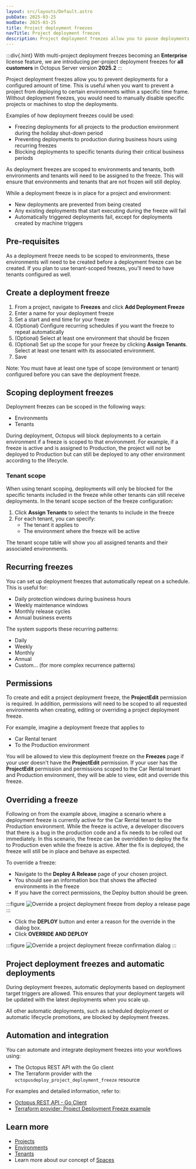 ```yaml
---
layout: src/layouts/Default.astro
pubDate: 2025-03-25
modDate: 2025-03-25
title: Project deployment freezes
navTitle: Project deployment freezes
description: Project deployment freezes allow you to pause deployments in a project for a specified time range
---
```


:::div{.hint}
With multi-project deployment freezes becoming an **Enterprise** license feature, we are introducing per-project deployment freezes for **all customers** in Octopus Server version **2025.2**
:::

Project deployment freezes allow you to prevent deployments for a configured amount of time. This is useful when you want to prevent a project from deploying to certain environments within a specific time frame. Without deployment freezes, you would need to manually disable specific projects or machines to stop the deployments.

Examples of how deployment freezes could be used:

- Freezing deployments for all projects to the production environment during the holiday shut-down period
- Preventing deployments to production during business hours using recurring freezes
- Blocking deployments to specific tenants during their critical business periods

As deployment freezes are scoped to environments and tenants, both environments and tenants will need to be assigned to the freeze. This will ensure that environments and tenants that are not frozen will still deploy.

While a deployment freeze is in place for a project and environment:

- New deployments are prevented from being created
- Any existing deployments that start executing during the freeze will fail
- Automatically triggered deployments fail, except for deployments created by machine triggers

## Pre-requisites

As a deployment freeze needs to be scoped to environments, these environments will need to be created before a deployment freeze can be created. If you plan to use tenant-scoped freezes, you'll need to have tenants configured as well.

## Create a deployment freeze

1. From a project, navigate to **Freezes** and click **Add Deployment Freeze**
2. Enter a name for your deployment freeze
3. Set a start and end time for your freeze
4. (Optional) Configure recurring schedules if you want the freeze to repeat automatically
5. (Optional) Select at least one environment that should be frozen
6. (Optional) Set up the scope for your freeze by clicking **Assign Tenants**. Select at least one tenant with its associated environment.
7. Save

Note: You must have at least one type of scope (environment or tenant) configured before you can save the deployment freeze.

## Scoping deployment freezes

Deployment freezes can be scoped in the following ways:

- Environments
- Tenants

During deployment, Octopus will block deployments to a certain environment if a freeze is scoped to that environment. For example, if a freeze is active and is assigned to Production, the project will not be deployed to Production but can still be deployed to any other environment according to the lifecycle.

### Tenant scope

When using tenant scoping, deployments will only be blocked for the specific tenants included in the freeze while other tenants can still receive deployments. In the tenant scope section of the freeze configuration:

1. Click **Assign Tenants** to select the tenants to include in the freeze
2. For each tenant, you can specify:
   - The tenant it applies to
   - The environment where the freeze will be active

The tenant scope table will show you all assigned tenants and their associated environments.

## Recurring freezes

You can set up deployment freezes that automatically repeat on a schedule. This is useful for:

- Daily protection windows during business hours
- Weekly maintenance windows
- Monthly release cycles
- Annual business events

The system supports these recurring patterns:

- Daily
- Weekly
- Monthly
- Annual
- Custom... (for more complex recurrence patterns)

## Permissions

To create and edit a project deployment freeze, the **ProjectEdit** permission is required. In addition, permissions will need to be scoped to all requested environments when creating, editing or overriding a project deployment freeze.

For example, imagine a deployment freeze that applies to

- Car Rental tenant
- To the Production environment

You will be allowed to view this deployment freeze on the **Freezes** page if your user doesn't have the **ProjectEdit** permission. If your user has the **ProjectEdit** permission and permissions scoped to the Car Rental tenant and Production environment, they will be able to view, edit and override this freeze.

## Overriding a freeze

Following on from the example above, imagine a scenario where a deployment freeze is currently active for the Car Rental tenant to the Production environment. While the freeze is active, a developer discovers that there is a bug in the production code and a fix needs to be rolled out immediately. In this scenario, the freeze can be overridden to deploy the fix to Production even while the freeze is active. After the fix is deployed, the freeze will still be in place and behave as expected.

To override a freeze:

- Navigate to the **Deploy A Release** page of your chosen project.
- You should see an information box that shows the affected environments in the freeze
- If you have the correct permissions, the Deploy button should be green.

:::figure
![Override a project deployment freeze from deploy a release page](/docs/deployments/deployment-freeze-override.png)
:::

- Click the **DEPLOY** button and enter a reason for the override in the dialog box.
- Click **OVERRIDE AND DEPLOY**

:::figure
![Override a project deployment freeze confirmation dialog](/docs/deployments/deployment-freeze-override-dialog-confirm.png)
:::

## Project deployment freezes and automatic deployments

During deployment freezes, automatic deployments based on deployment target triggers are allowed. This ensures that your deployment targets will be updated with the latest deployments when you scale up.

All other automatic deployments, such as scheduled deployment or automatic lifecycle promotions, are blocked by deployment freezes.

## Automation and integration

You can automate and integrate deployment freezes into your workflows using:

- The Octopus REST API with the Go client
- The Terraform provider with the `octopusdeploy_project_deployment_freeze` resource

For examples and detailed information, refer to:

- [Octopus REST API - Go Client](https://github.com/OctopusDeploy/go-octopusdeploy)
- [Terraform provider: Project Deployment Freeze example](https://github.com/OctopusDeployLabs/terraform-provider-octopusdeploy/tree/main/examples/resources/octopusdeploy_project_deployment_freeze)

## Learn more

- [Projects](/docs/projects/)
- [Environments](/docs/infrastructure/environments)
- [Tenants](/docs/tenants)
- Learn more about our concept of [Spaces](/docs/administration/spaces)

